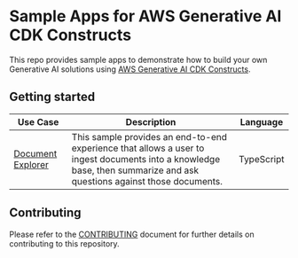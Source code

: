 # Sample Apps for AWS Generative AI CDK Constructs

This repo provides sample apps to demonstrate how to build your own Generative AI solutions using [AWS Generative AI CDK Constructs](https://github.com/awslabs/generative-ai-cdk-constructs).

## Getting started

|Use Case|Description|Language|
|-|-|-|
|[Document Explorer](samples/document_explorer/)|This sample provides an end-to-end experience that allows a user to ingest documents into a knowledge base, then summarize and ask questions against those documents.|TypeScript|

## Contributing

Please refer to the [CONTRIBUTING](CONTRIBUTING.md) document for further details on contributing to this repository.
